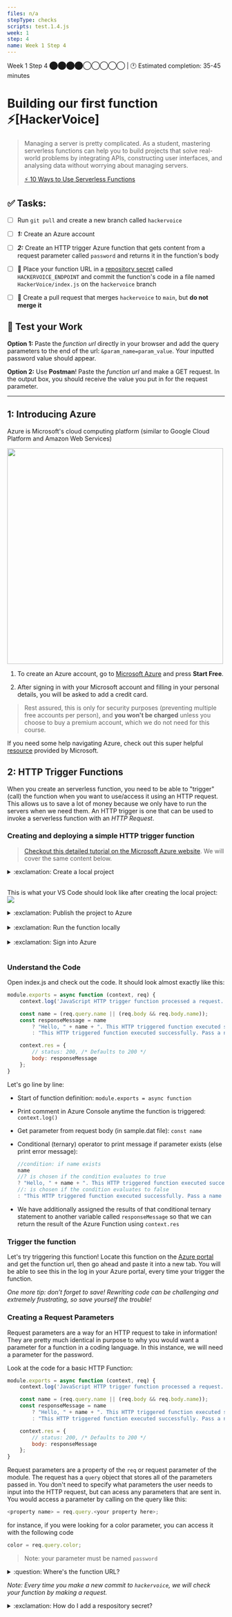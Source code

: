 ```yaml
---
files: n/a
stepType: checks
scripts: test.1.4.js
week: 1
step: 4
name: Week 1 Step 4
---
```

Week 1 Step 4 ⬤⬤⬤⬤◯◯◯◯◯ | 🕐 Estimated completion: 35-45 minutes

# Building our first function ⚡[HackerVoice]

> Managing a server is pretty complicated. As a student, mastering serverless functions can help you to build projects that solve real-world problems by integrating APIs, constructing user interfaces, and analysing data without worrying about managing servers.
> 
> [⚡️ 10 Ways to Use Serverless Functions](https://dev.to/aws/10-ways-to-use-serverless-functions-bme)

## ✅  Tasks:
- [ ] Run `git pull` and create a new branch called `hackervoice`
- [ ] ***1:*** Create an Azure account
- [ ] ***2:*** Create an HTTP trigger Azure function that gets content from a request parameter called `password` and returns it in the function's body
- [ ] 🚀 Place your function URL in a [repository secret](https://docs.github.com/en/actions/reference/encrypted-secrets#creating-encrypted-secrets-for-a-repository) called `HACKERVOICE_ENDPOINT` and commit the function's code in a file named `HackerVoice/index.js` on the `hackervoice` branch
- [ ] 🚀 Create a pull request that merges `hackervoice` to `main`, but **do not merge it**


## 🚧 Test your Work
**Option 1:**
Paste the *function url* directly in your browser and add the query parameters to the end of the url: `&param_name=param_value`. Your inputted password value should appear.

**Option 2:**
Use **Postman**! Paste the *function url* and make a GET request. In the output box, you should receive the value you put in for the request parameter.

---

## 1: Introducing Azure

Azure is Microsoft's cloud computing platform (similar to Google Cloud Platform and Amazon Web Services)

<img src="https://user-images.githubusercontent.com/69332964/113362023-5dadbf80-931b-11eb-814c-5ec22c2f818d.png" width=500>

1. To create an Azure account, go to [Microsoft Azure](https://azure.microsoft.com/en-us/free/) and press **Start Free**.

2. After signing in with your Microsoft account and filling in your personal details, you will be asked to add a credit card.

> Rest assured, this is only for security purposes (preventing multiple free accounts per person), and **you won't be charged** unless you choose to buy a premium account, which we do not need for this course. 

If you need some help navigating Azure, check out this super helpful [resource](https://azure.microsoft.com/en-us/get-started/) provided by Microsoft.

## 2: HTTP Trigger Functions

When you create an serverless function, you need to be able to "trigger" (call) the function when you want to use/access it using an HTTP request. This allows us to save a lot of money because we only have to run the servers when we need them. An HTTP trigger is one that can be used to invoke a serverless function with an *HTTP Request*.

### Creating and deploying a simple HTTP trigger function

> [Checkout this detailed tutorial on the Microsoft Azure website](https://docs.microsoft.com/en-us/azure/azure-functions/functions-create-your-first-function-visual-studio). We will cover the same content below.

<details>
<summary>:exclamation: Create a local project</summary>
  </br>

1. Click on the Azure icon in the Activity bar (leftmost vertical menu on VS Code). If you hover over the FUNCTIONS dropdown, you will see a bunch of icons appear on the right. Select the Create New Project icon that looks like a folder with a lightning bolt on it.
  <br>
  <img src="https://docs.microsoft.com/en-us/azure/azure-functions/media/functions-create-first-function-vs-code/create-new-project.png" width=400>
  <br>
2. Choose a directory location for your project workspace and choose Select.
3. Provide the following information at the prompts:
  * Select a language for your function project: Choose JavaScript.
  * Select a template for your project's first function: Choose HTTP trigger.
  * Provide a function name: Type HttpExample.
  * Authorization level: Choose Anonymous, which enables anyone to call your function endpoint. To learn about authorization level, see Authorization keys.
  * Select how you would like to open your project: Choose Add to workspace.
4. Using this information, Visual Studio Code generates an Azure Functions project with an HTTP trigger. You can view the local project files in the Explorer. To learn more about files that are created, see Generated project files.
</details>
<br>

This is what your VS Code should look like after creating the local project:
<br><img src="https://user-images.githubusercontent.com/28051494/122148350-35f4d080-ce0f-11eb-8763-c832ef097949.png">
<br>

<details>
<summary>:exclamation: Publish the project to Azure</summary>
In this section, you create a function app and related resources in your Azure subscription and then deploy your code.

1. Choose the Azure icon in the Activity bar, then in the Azure: Functions area, choose the Deploy to function app... button.
  <br>
  <img src="https://user-images.githubusercontent.com/28051494/122148699-caf7c980-ce0f-11eb-9798-b4422741d81c.png" width=300>
  <br>
2. Provide the following information at the prompts:
    * **Select folder**: Choose a folder from your workspace or browse to one that contains your function app. You won't see this if you already have a valid function app opened.
    * **Select subscription**: Choose the subscription to use. You won't see this if you only have one subscription.
    * **Select Function App in Azure**: Choose + Create new Function App. (Don't choose the Advanced option, which isn't covered in this article.)
    * **Enter a globally unique name for the function app:** Type a name that is valid in a URL path. The name you type is validated to make sure that it's unique in Azure Functions.
    * **Select a runtime**: Choose the version of Node.js you've been running on locally. You can use the node --version command to check your version.
    * **Select a location for new resources**: For better performance, choose a [region](https://azure.microsoft.com/en-us/global-infrastructure/geographies/) near you.

</details>
<br>
<details>
<summary>:exclamation: Run the function locally</summary>
  </br>

Visual Studio Code integrates with Azure Functions Core tools to let you run this project on your local development computer before you publish to Azure.

1. To call your function, press F5 to start the function app project. Output from Core Tools is displayed in the Terminal panel. Your app starts in the Terminal panel. You can see the URL endpoint of your HTTP-triggered function running locally.
If you have trouble running on Windows, make sure that the default terminal for Visual Studio Code isn't set to WSL Bash.
  <br>
  <img src="https://docs.microsoft.com/en-us/azure/includes/media/functions-run-function-test-local-vs-code/functions-vscode-f5.png" width=900>
  <br>
2. With Core Tools running, go to the Azure: Functions area. Under Functions, expand Local Project > Functions. Right-click (Windows) or Ctrl - click (macOS) the HttpExample function and choose Execute Function Now....
  <br>
  <img src="https://docs.microsoft.com/en-us/azure/includes/media/functions-run-function-test-local-vs-code/execute-function-now.png" width=500>
  <br>
3. In Enter request body you see the request message body value of { "name": "Azure" }. Press Enter to send this request message to your function.
You could have instead sent an HTTP GET request to the http://localhost:7071/api/HttpExample address in a web browser.
4. When the function executes locally and returns a response, a notification is raised in Visual Studio Code. Information about the function execution is shown in Terminal panel.
5. Press Ctrl + C to stop Core Tools and disconnect the debugger.

After you've verified that the function runs correctly on your local computer, it's time to use Visual Studio Code to publish the project directly to Azure.
</details>
<br>

<details>
<summary>:exclamation: Sign into Azure</summary>
  </br>

Before you can publish your app, you must sign in to Azure.

1. If you aren't already signed in, choose the Azure icon in the Activity bar, then in the Azure: Functions area, choose Sign in to Azure.... If you don't already have one, you can [Create a free Azure account](https://azure.microsoft.com/en-us/free/). Students can [create a free Azure account for Students](https://azure.microsoft.com/en-us/free/students/).
  <br>
  <img src="https://docs.microsoft.com/en-us/azure/includes/media/functions-sign-in-vs-code/functions-sign-into-azure.png" width=500>
  <br>
If you're already signed in, go to the next section.
2. When prompted in the browser, choose your Azure account and sign in using your Azure account credentials.
3. After you've successfully signed in, you can close the new browser window. The subscriptions that belong to your Azure account are displayed in the Side bar.
</details>
<br>

### Understand the Code

Open index.js and check out the code. It should look almost exactly like this:

```javascript
module.exports = async function (context, req) {
    context.log('JavaScript HTTP trigger function processed a request.');

    const name = (req.query.name || (req.body && req.body.name));
    const responseMessage = name
        ? "Hello, " + name + ". This HTTP triggered function executed successfully."
        : "This HTTP triggered function executed successfully. Pass a name in the query string or in the request body for a personalized response.";

    context.res = {
        // status: 200, /* Defaults to 200 */
        body: responseMessage
    };
}
```

Let's go line by line:
- Start of function definition: `module.exports = async function`
- Print comment in Azure Console anytime the function is triggered: `context.log()`
- Get parameter from request body (in sample.dat file): `const name`
- Conditional (ternary) operator to print message if parameter exists (else print error message):
  ```javascript
  //condition: if name exists
  name
  //? is chosen if the condition evaluates to true
  ? "Hello, " + name + ". This HTTP triggered function executed successfully."
  //: is chosen if the condition evaluates to false
  : "This HTTP triggered function executed successfully. Pass a name in the query string or in the request body for a personalized response.";
  ```

- We have additionally assigned the results of that conditional ternary statement to another variable called `responseMessage` so that we can return the result of the Azure Function using `context.res`

### Trigger the function
  
Let's try triggering this function! Locate this function on the [Azure portal](portal.azure.com) and get the function url, then go ahead and paste it into a new tab. You will be able to see this in the log in your Azure portal, every time your trigger the function.

*One more tip: don’t forget to save! Rewriting code can be challenging and extremely frustrating, so save yourself the trouble!*

### Creating a Request Parameters

Request parameters are a way for an HTTP request to take in information! They are pretty much identical in purpose to why you would want a parameter for a function in a coding language. In this instance, we will need a parameter for the password.

Look at the code for a basic HTTP Function:

```javascript
module.exports = async function (context, req) {
    context.log('JavaScript HTTP trigger function processed a request.');

    const name = (req.query.name || (req.body && req.body.name));
    const responseMessage = name
        ? "Hello, " + name + ". This HTTP triggered function executed successfully."
        : "This HTTP triggered function executed successfully. Pass a name in the query string or in the request body for a personalized response.";

    context.res = {
        // status: 200, /* Defaults to 200 */
        body: responseMessage
    };
}
```
Request parameters are a property of the `req` or request parameter of the module. The request has a `query` object that stores all of the parameters passed in. You don't need to specify what parameters the user needs to input into the HTTP request, but can acess any parameters that are sent in. You would access a parameter by calling on the query like this:
```javascript
<property name> = req.query.<your property here>;
```
for instance, if you were looking for a color parameter, you can access it with the following code
```javascript
color = req.query.color;
```
> Note: your parameter must be named `password`

<details>
<summary>:question: Where's the function URL?</summary>
    </br>

Go to the function trigger you are working on, and find this button above the code.
![code](https://user-images.githubusercontent.com/69332964/99188529-73369a00-272a-11eb-93df-04fdce5381df.png)
<br><br/>
</details>


*Note: Every time you make a new commit to `hackervoice`, we will check your function by making a request.*

<details>
<summary>:exclamation: How do I add a respository secret?</summary>
    </br>

[Here are some steps:](https://docs.github.com/en/actions/reference/encrypted-secrets#creating-encrypted-secrets-for-a-repository)  
1. On GitHub, navigate to the main page of the repository.
2. Under your repository name, click `Settings`.
![settings](https://docs.github.com/assets/images/help/repository/repo-actions-settings.png)
3. In the left sidebar, click Secrets.
4. Click New repository secret.
5. Type a name for your secret in the Name input box.
6. Enter the value for your secret.
7. Click Add secret.
<br><br/>
</details>
